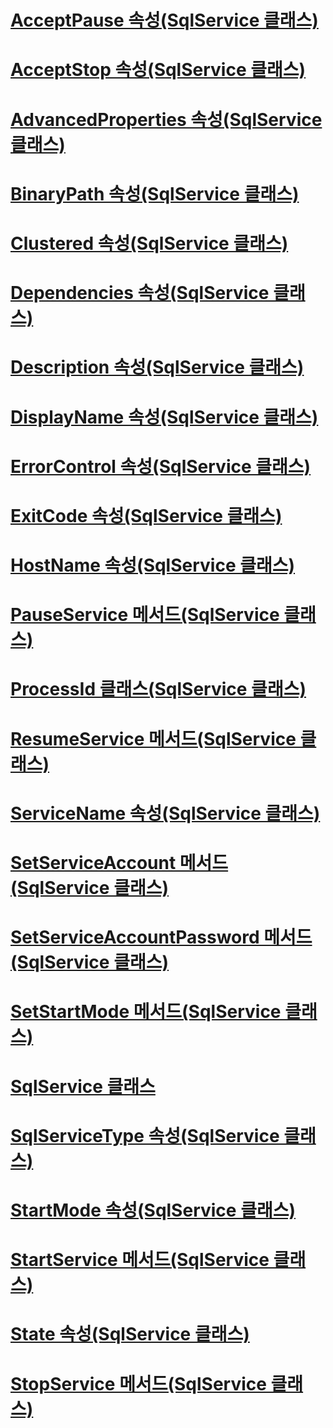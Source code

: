 # [AcceptPause 속성(SqlService 클래스)](acceptpause-property-sqlservice-class.md)
# [AcceptStop 속성(SqlService 클래스)](acceptstop-property-sqlservice-class.md)
# [AdvancedProperties 속성(SqlService 클래스)](advancedproperties-property-sqlservice-class.md)
# [BinaryPath 속성(SqlService 클래스)](binarypath-property-sqlservice-class.md)
# [Clustered 속성(SqlService 클래스)](clustered-property-sqlservice-class.md)
# [Dependencies 속성(SqlService 클래스)](dependencies-property-sqlservice-class.md)
# [Description 속성(SqlService 클래스)](description-property-sqlservice-class.md)
# [DisplayName 속성(SqlService 클래스)](displayname-property-sqlservice-class.md)
# [ErrorControl 속성(SqlService 클래스)](errorcontrol-property-sqlservice-class.md)
# [ExitCode 속성(SqlService 클래스)](exitcode-property-sqlservice-class.md)
# [HostName 속성(SqlService 클래스)](hostname-property-sqlservice-class.md)
# [PauseService 메서드(SqlService 클래스)](pauseservice-method-sqlservice-class.md)
# [ProcessId 클래스(SqlService 클래스)](processid-class-sqlservice-class.md)
# [ResumeService 메서드(SqlService 클래스)](resumeservice-method-sqlservice-class.md)
# [ServiceName 속성(SqlService 클래스)](servicename-property-sqlservice-class.md)
# [SetServiceAccount 메서드(SqlService 클래스)](setserviceaccount-method-sqlservice-class.md)
# [SetServiceAccountPassword 메서드(SqlService 클래스)](setserviceaccountpassword-method-sqlservice-class.md)
# [SetStartMode 메서드(SqlService 클래스)](setstartmode-method-sqlservice-class.md)
# [SqlService 클래스](sqlservice-class.md)
# [SqlServiceType 속성(SqlService 클래스)](sqlservicetype-property-sqlservice-class.md)
# [StartMode 속성(SqlService 클래스)](startmode-property-sqlservice-class.md)
# [StartService 메서드(SqlService 클래스)](startservice-method-sqlservice-class.md)
# [State 속성(SqlService 클래스)](state-property-sqlservice-class.md)
# [StopService 메서드(SqlService 클래스)](stopservice-method-sqlservice-class.md)
